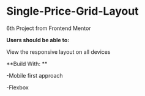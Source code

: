 # Single-Price-Grid-Layout
6th Project from Frontend Mentor


**Users should be able to:**


View the responsive layout on all devices 


**Build With: **

-Mobile first approach


-Flexbox 
